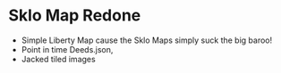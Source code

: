 # Sklo Map Redone

- Simple Liberty Map cause the Sklo Maps simply suck the big baroo!
- Point in time Deeds.json,
- Jacked tiled images

